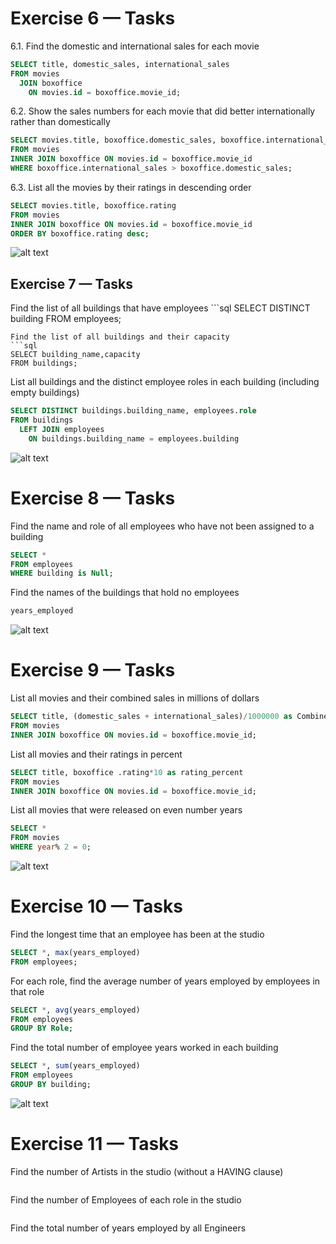 # Exercise 6 — Tasks

6.1. Find the domestic and international sales for each movie

```sql
SELECT title, domestic_sales, international_sales
FROM movies
  JOIN boxoffice
    ON movies.id = boxoffice.movie_id;
```

6.2. Show the sales numbers for each movie that did better internationally rather than domestically

```sql
SELECT movies.title, boxoffice.domestic_sales, boxoffice.international_sales
FROM movies
INNER JOIN boxoffice ON movies.id = boxoffice.movie_id
WHERE boxoffice.international_sales > boxoffice.domestic_sales;
```

6.3. List all the movies by their ratings in descending order

```sql
SELECT movies.title, boxoffice.rating
FROM movies
INNER JOIN boxoffice ON movies.id = boxoffice.movie_id
ORDER BY boxoffice.rating desc;
```

![alt text](image.png)

## Exercise 7 — Tasks

Find the list of all buildings that have employees ```sql
SELECT DISTINCT building FROM employees;

````
Find the list of all buildings and their capacity
```sql
SELECT building_name,capacity
FROM buildings;
````

List all buildings and the distinct employee roles in each building (including empty buildings)

```sql
SELECT DISTINCT buildings.building_name, employees.role
FROM buildings
  LEFT JOIN employees
    ON buildings.building_name = employees.building
```

![alt text](image-2.png)

# Exercise 8 — Tasks

Find the name and role of all employees who have not been assigned to a building

```sql
SELECT *
FROM employees
WHERE building is Null;
```

Find the names of the buildings that hold no employees

```sql
years_employed
```

![alt text](image-3.png)

# Exercise 9 — Tasks

List all movies and their combined sales in millions of dollars

```sql
SELECT title, (domestic_sales +	international_sales)/1000000 as Combined_Sales
FROM movies
INNER JOIN boxoffice ON movies.id = boxoffice.movie_id;
```

List all movies and their ratings in percent

```sql
SELECT title, boxoffice .rating*10 as rating_percent
FROM movies
INNER JOIN boxoffice ON movies.id = boxoffice.movie_id;
```

List all movies that were released on even number years

```sql
SELECT *
FROM movies
WHERE year% 2 = 0;
```

![alt text](image-4.png)

# Exercise 10 — Tasks

Find the longest time that an employee has been at the studio

```sql
SELECT *, max(years_employed)
FROM employees;
```

For each role, find the average number of years employed by employees in that role

```sql
SELECT *, avg(years_employed)
FROM employees
GROUP BY Role;
```

Find the total number of employee years worked in each building

```sql
SELECT *, sum(years_employed)
FROM employees
GROUP BY building;
```

![alt text](image-5.png)

# Exercise 11 — Tasks

Find the number of Artists in the studio (without a HAVING clause)

```sql

```

Find the number of Employees of each role in the studio

```sql

```

Find the total number of years employed by all Engineers

```sql

```

```sql

```
